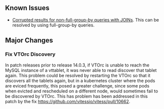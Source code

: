 ## Known Issues

- [Corrupted results for non-full-group-by queries with JOINs](https://github.com/vitessio/vitess/issues/11625). This can be resolved by using full-group-by queries.

## Major Changes

### Fix VTOrc Discovery

In patch releases prior to release 14.0.3, if VTOrc is unable to reach the MySQL instance of a vttablet, it was never able to read discover that tablet again.
This problem could be resolved by restarting the VTOrc so that it discovers all the tablets again, but in a kubernetes cluster where the pods are eviced 
frequently, this posed a greater challenge, since some pods when evicted and rescheduled on a different node, would sometimes fail to be discovered by VTOrc.
This has problem has been addressed in this patch by the fix https://github.com/vitessio/vitess/pull/10662.